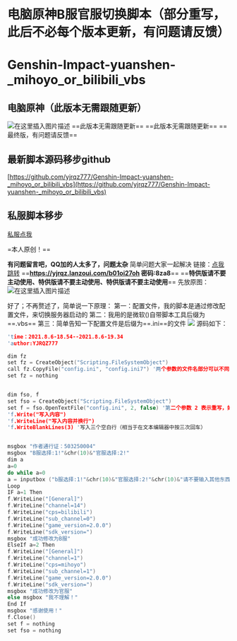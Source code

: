 
# 电脑原神B服官服切换脚本（部分重写，此后不必每个版本更新，有问题请反馈）
# Genshin-Impact-yuanshen-_mihoyo_or_bilibili_vbs
## **电脑原神（此版本无需跟随更新）**
![在这里插入图片描述](https://img-blog.csdnimg.cn/427b5338b04445fa9abd0a562e46fed2.png)
==此版本无需跟随更新==
==此版本无需跟随更新==
==最终版，有问题请反馈==

## 最新脚本源码移步github

[https://github.com/yjrqz777/Genshin-Impact-yuanshen-_mihoyo_or_bilibili_vbs](https://github.com/yjrqz777/Genshin-Impact-yuanshen-_mihoyo_or_bilibili_vbs)

## 私服脚本移步

[私服点我](https://blog.csdn.net/weixin_51681760/article/details/124843316)



=本人原创！==

**有问题留言吧，QQ加的人太多了，问题太杂**
简单问题大家一起解决
链接：[点我跳转](https://yjrqz.lanzoui.com/b01oi27oh)
==**https://yjrqz.lanzoui.com/b01oi27oh
密码:8za8**==
==**特供版请不要主动使用、特供版请不要主动使用、特供版请不要主动使用**==
先放原图：
![在这里插入图片描述](https://img-blog.csdnimg.cn/278c35f7f8ad464db397293d25c42cbf.png?x-oss-process=image/watermark,type_d3F5LXplbmhlaQ,shadow_50,text_Q1NETiBA5byC5aKD5YWl5L616ICF,size_20,color_FFFFFF,t_70,g_se,x_16#pic_center)



好了；不再赘述了，简单说一下原理：
  第一：配置文件，我的脚本是通过修改配置文件，来切换服务器启动的
  第二：我用的是微软()自带脚本工具后缀为==.vbs==
  第三：简单告知一下配置文件是后缀为==.ini==的文件
  ![ ](https://img-blog.csdnimg.cn/a13eb8b78d4145578f0ead87cc03d0a0.png#pic_center)
源码如下：

```c
'time：2021.8.6-18.54--2021.8.6-19.34
'author:YJRQZ777

dim fz
set fz = CreateObject("Scripting.FileSystemObject")
call fz.CopyFile("config.ini", "config.ini7") '两个参数的文件名部分可以不同
set fz = nothing


dim fso, f
set fso = CreateObject("Scripting.FileSystemObject")
set f = fso.OpenTextFile("config.ini", 2, false) '第二个参数 2 表示重写，如果是 8 表示追加
'f.Write("写入内容")
'f.WriteLine("写入内容并换行")
'f.WriteBlankLines(3) '写入三个空白行（相当于在文本编辑器中按三次回车）


msgbox "作者通行证：503250004"
msgbox "B服选择:1!"&chr(10)&"官服选择:2!"
dim a
a=0
do while a=0
a = inputbox ("b服选择:1!"&chr(10)&"官服选择:2!"&chr(10)&"请不要输入其他东西！"&chr(10)&"有问题联系qq:3210551161"&chr(10)&"后缀为.ini7的是备份文件."&chr(10)&"出现其他问题可重命名（删除后缀上的“7”）文件恢复备份","电脑原神服务器修改1.0")
Loop
IF a=1 Then 
f.WriteLine("[General]")
f.WriteLine("channel=14")
f.WriteLine("cps=bilibili")
f.WriteLine("sub_channel=0")
f.WriteLine("game_version=2.0.0")
f.WriteLine("sdk_version=")
msgbox "成功修改为B服"
ElseIf a=2 Then 
f.WriteLine("[General]")
f.WriteLine("channel=1")
f.WriteLine("cps=mihoyo")
f.WriteLine("sub_channel=1")
f.WriteLine("game_version=2.0.0")
f.WriteLine("sdk_version=")
msgbox "成功修改为官服"
else msgbox "我不理解！"
End If
msgbox "感谢使用！"
f.Close()
set f = nothing
set fso = nothing
```
